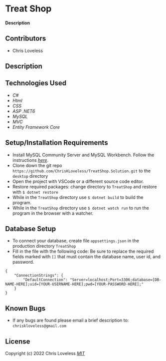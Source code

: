 # Treat Shop

#### Description

## Contributors

* Chris Loveless

## Description
<!-- This project is a simple web application for a business to keep track of Stylists and their Clients. Stylists and Clients have a one to many relationship meaning each Client only belongs to one Stylist. A Stylist can have many clients. The application allows the user to create, update, delete, and view lists of the Stylists they employ and their corresponding clients. The app also includes fields for notes about the clients. -->

## Technologies Used

* _C#_
* _Html_
* _CSS_
* _ASP .NET6_
* _MySQL_
* _MVC_
* _Entity Framework Core_

## Setup/Installation Requirements

* Install MySQL Community Server and MySQL Workbench. Follow the instructions _[here](https://www.learnhowtoprogram.com/c-and-net/getting-started-with-c/installing-and-configuring-mysql/)_.
* Clone down the git repo ```https://github.com/ChrisKLoveless/TreatShop.Solution.git``` to the ```desktop``` directory
* Open the project with VSCode or a different source code editor.
* Restore required packages: change directory to ```TreatShop``` and restore with ```$ dotnet restore```
* While in the ```TreatShop``` directory use ```$ dotnet build``` to build the program.
* While in the ```TreatShop``` directory use ```$ dotnet watch run``` to run the program in the browser with a watcher.

## Database Setup

* To connect your database, create file ```appsettings.json``` in the production directory ```TreatShop```
* Fill in the file with the following code: Be sure to replace the required fields marked with ```[]``` that must contain the database name, user id, and password.
```
{
    "ConnectionStrings": {
        "DefaultConnection": "Server=localhost;Port=3306;database=[DB-NAME-HERE];uid=[YOUR-USERNAME-HERE];pwd=[YOUR-PASSWORD-HERE];"
    }
}
```
## Known Bugs

* If any bugs are found please email a brief description to: ```chriskloveless@gmail.com```

## License
Copyright (c) 2022 Chris Loveless
_[MIT](https://choosealicense.com/licenses/mit/)_